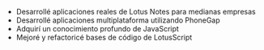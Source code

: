 - Desarrollé aplicaciones reales de Lotus Notes para medianas empresas
- Desarrollé aplicaciones multiplataforma utilizando PhoneGap
- Adquirí un conocimiento profundo de JavaScript
- Mejoré y refactoricé bases de código de LotusScript
